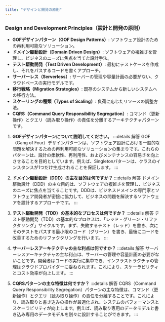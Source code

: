 ```yaml
---
title: "デザインと開発の原則"
---
```

### Design and Development Principles（設計と開発の原則）

- **GOFデザインパターン（GOF Design Patterns）**: ソフトウェア設計のための再利用可能なソリューション。
- **ドメイン駆動設計（Domain Driven Design）**: ソフトウェアの複雑さを管理し、ビジネスのニーズに焦点を当てた設計手法。
- **テスト駆動開発（Test Driven Development）**: 最初にテストケースを作成し、それをパスするコードを書くアプローチ。
- **サーバーレス（Serverless）**: サーバーの管理や容量計画の必要がない、クラウドベースの実行モデルです。
- **移行戦略（Migration Strategies）**: 既存のシステムから新しいシステムへの移行方法。
- **スケーリングの種類（Types of Scaling）**: 負荷に応じたリソースの調整方法。
- **CQRS（Command Query Responsibility Segregation）**: コマンド（更新操作）とクエリ（読み取り操作）の責任を分離するアーキテクチャパターンです。

1. **GOFデザインパターンについて説明してください。**
   :::details 解答
   GOF（Gang of Four）デザインパターンは、ソフトウェア設計における一般的な問題を解決するための再利用可能なソリューションの集まりです。これらのパターンは、設計の柔軟性、再利用性、およびメンテナンスの容易さを向上させることを目的としています。例えば、Singletonパターンは、クラスのインスタンスが1つだけ生成されることを保証します。
   :::

2. **ドメイン駆動設計（DDD）の主な目的は何ですか？**
   :::details 解答
   ドメイン駆動設計（DDD）の主な目的は、ソフトウェアの複雑さを管理し、ビジネスのニーズに焦点を当てることです。DDDは、ビジネスドメインの専門家とソフトウェア開発者が密接に協力して、ビジネスの問題を解決するソフトウェアを設計するアプローチです。
   :::

3. **テスト駆動開発（TDD）の基本的なプロセスは何ですか？**
   :::details 解答
   テスト駆動開発（TDD）の基本的なプロセスは、「レッド・グリーン・リファクタリング」サイクルです。まず、失敗するテスト（レッド）を書き、次にそのテストをパスする最小限のコード（グリーン）を書き、最後にコードを改善するためのリファクタリングを行います。
   :::

4. **サーバーレスアーキテクチャの主な利点は何ですか？**
   :::details 解答
   サーバーレスアーキテクチャの主な利点は、サーバーの管理や容量計画の必要がないことです。開発者はコードの実行に集中でき、インフラストラクチャの管理はクラウドプロバイダーに委ねられます。これにより、スケーラビリティとコスト効率が向上します。
   :::

5. **CQRSパターンの主な特徴は何ですか？**
   :::details 解答
   CQRS（Command Query Responsibility Segregation）パターンの主な特徴は、コマンド（更新操作）とクエリ（読み取り操作）の責任を分離することです。これにより、読み取りと書き込みの操作が最適化され、システムのパフォーマンスとスケーラビリティが向上します。例えば、読み取り専用のデータモデルと書き込み専用のデータモデルを別々に設計することができます。
   :::
